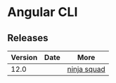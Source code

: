 # Angular CLI

## Releases

Version | Date | More
------- | ---- | ----
12.0 | | [ninja squad](https://blog.ninja-squad.com/2021/05/12/angular-cli-12.0/)
